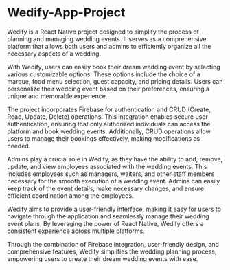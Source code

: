 # Wedify-App-Project
 Wedify is a React Native project designed to simplify the process of planning and managing wedding events. It serves as a comprehensive platform that allows both users and admins to efficiently organize all the necessary aspects of a wedding.

With Wedify, users can easily book their dream wedding event by selecting various customizable options. These options include the choice of a marque, food menu selection, guest capacity, and pricing details. Users can personalize their wedding event based on their preferences, ensuring a unique and memorable experience.

The project incorporates Firebase for authentication and CRUD (Create, Read, Update, Delete) operations. This integration enables secure user authentication, ensuring that only authorized individuals can access the platform and book wedding events. Additionally, CRUD operations allow users to manage their bookings effectively, making modifications as needed.

Admins play a crucial role in Wedify, as they have the ability to add, remove, update, and view employees associated with the wedding events. This includes employees such as managers, waiters, and other staff members necessary for the smooth execution of a wedding event. Admins can easily keep track of the event details, make necessary changes, and ensure efficient coordination among the employees.

Wedify aims to provide a user-friendly interface, making it easy for users to navigate through the application and seamlessly manage their wedding event plans. By leveraging the power of React Native, Wedify offers a consistent experience across multiple platforms.

Through the combination of Firebase integration, user-friendly design, and comprehensive features, Wedify simplifies the wedding planning process, empowering users to create their dream wedding events with ease.
